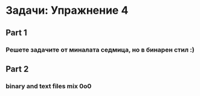 # Задачи: Упражнение 4

## Part 1
### Решете задачите от миналата седмица, но в бинарен стил :) 

## Part 2
### binary and text files mix 0o0